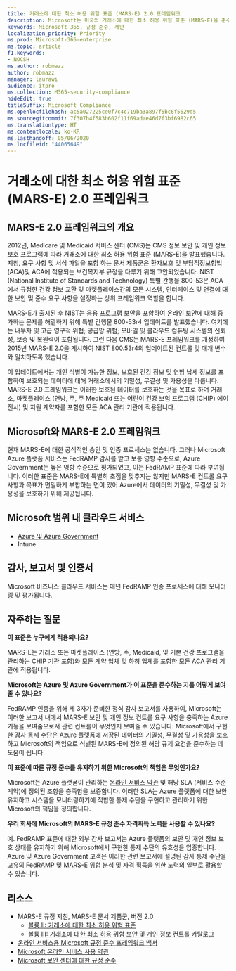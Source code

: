 ```yaml
---
title: 거래소에 대한 최소 허용 위험 표준 (MARS-E) 2.0 프레임워크
description: Microsoft는 미국의 거래소에 대한 최소 허용 위험 표준 (MARS-E)을 준수합니다.
keywords: Microsoft 365, 규정 준수, 제안
localization_priority: Priority
ms.prod: Microsoft-365-enterprise
ms.topic: article
f1.keywords:
- NOCSH
ms.author: robmazz
author: robmazz
manager: laurawi
audience: itpro
ms.collection: M365-security-compliance
hideEdit: true
titleSuffix: Microsoft Compliance
ms.openlocfilehash: ac5a027225ce0f7c4c719ba3a897f5bc6f5629d5
ms.sourcegitcommit: 7f307b4f583b602f11f69adae46d7f3bf6982c65
ms.translationtype: HT
ms.contentlocale: ko-KR
ms.lasthandoff: 05/06/2020
ms.locfileid: "44065649"
---
```

# <a name="minimum-acceptable-risk-standards-for-exchanges-mars-e-20-framework"></a>거래소에 대한 최소 허용 위험 표준 (MARS-E) 2.0 프레임워크

## <a name="mars-e-20-framework-overview"></a>MARS-E 2.0 프레임워크의 개요

2012년, Medicare 및 Medicaid 서비스 센터 (CMS)는 CMS 정보 보안 및 개인 정보 보호 프로그램에 따라 거래소에 대한 최소 허용 위험 표준 (MARS-E)을 발표했습니다. 지침, 요구 사항 및 서식 파일을 포함 하는 문서 제품군은 환자보호 및 부담적정보험법 (ACA)및 ACA에 적용되는 보건복지부 규정을 다루기 위해 고안되었습니다. NIST (National Institute of Standards and Technology) 특별 간행물 800-53은 ACA에서 규정한 건강 정보 교환 및 마켓플레이스간의 모든 시스템, 인터페이스 및 연결에 대한 보안 및 준수 요구 사항을 설정하는 상위 프레임워크 역할을 합니다.

MARS-E가 출시된 후 NIST는 응용 프로그램 보안을 포함하여 온라인 보안에 대해 증가하는 문제를 해결하기 위해 특별 간행물 800-53r4 업데이트를 발표했습니다. 여기에는 내부자 및 고급 영구적 위협; 공급망 위험; 모바일 및 클라우드 컴퓨팅 시스템의 신뢰성, 보증 및 복원력이 포함됩니다. 그런 다음 CMS는 MARS-E 프레임워크를 개정하여 2015년 MARS-E 2.0을 게시하여 NIST 800.53r4의 업데이트된 컨트롤 및 매개 변수와 일치하도록 했습니다.

이 업데이트에서는 개인 식별이 가능한 정보, 보호된 건강 정보 및 연방 납세 정보를 포함하여 보호되는 데이터에 대해 거래소에서의 기밀성, 무결성 및 가용성을 다룹니다. MARS-E 2.0 프레임워크는 이러한 보호된 데이터를 보호하는 것을 목표로 하며 거래소, 마켓플레이스 (연방, 주, 주 Medicaid 또는 어린이 건강 보험 프로그램 (CHIP) 에이전시) 및 지원 계약자를 포함한 모든 ACA 관리 기관에 적용됩니다.

## <a name="microsoft-and-mars-e-20-framework"></a>Microsoft와 MARS-E 2.0 프레임워크

현재 MARS-E에 대한 공식적인 승인 및 인증 프로세스는 없습니다. 그러나 Microsoft Azure 플랫폼 서비스는 FedRAMP 감사를 받고 보통 영향 수준으로, Azure Government는 높은 영향 수준으로 평가되었고, 이는 FedRAMP 표준에 따라 부여됩니다. 이러한 표준은 MARS-E에 특별히 초점을 맞추지는 않지만 MARS-E 컨트롤 요구 사항과 목표가 면밀하게 부합하는 면이 있어 Azure에서 데이터의 기밀성, 무결성 및 가용성을 보호하기 위해 제공됩니다.

## <a name="microsoft-in-scope-cloud-services"></a>Microsoft 범위 내 클라우드 서비스

- [Azure 및 Azure Government](https://aka.ms/AzureCompliance)
- Intune

## <a name="audits-reports-and-certificates"></a>감사, 보고서 및 인증서

Microsoft 비즈니스 클라우드 서비스는 매년 FedRAMP 인증 프로세스에 대해 모니터링 및 평가됩니다.

## <a name="frequently-asked-questions"></a>자주하는 질문

**이 표준은 누구에게 적용되나요?**

MARS-E는 거래소 또는 마켓플레이스 (연방, 주, Medicaid, 및 기본 건강 프로그램을 관리하는 CHIP 기관 포함)와 모든 계약 업체 및 하청 업체를 포함한 모든 ACA 관리 기관에 적용됩니다.

**Microsoft는 Azure 및 Azure Government가 이 표준을 준수하는 지를 어떻게 보여줄 수 있나요?**

FedRAMP 인증을 위해 제 3자가 준비한 정식 감사 보고서를 사용하여, Microsoft는 이러한 보고서 내에서 MARS-E 보안 및 개인 정보 컨트롤 요구 사항을 충족하는 Azure 기능을 보여줌으로서 관련 컨트롤이 무엇인지 보여줄 수 있습니다. Microsoft에서 구현한 감사 통제 수단은 Azure 플랫폼에 저장된 데이터의 기밀성, 무결성 및 가용성을 보호하고 Microsoft의 책임으로 식별된 MARS-E에 정의된 해당 규제 요건을 준수하는 데 도움이 됩니다.

**이 표준에 따른 규정 준수를 유지하기 위한 Microsoft의 책임은 무엇인가요?**

Microsoft는 Azure 플랫폼이 관리하는 [온라인 서비스 약관](https://www.microsoftvolumelicensing.com/DocumentSearch.aspx?Mode=3&DocumentTypeId=31) 및 해당 SLA (서비스 수준 계약)에 정의된 조항을 충족함을 보증합니다. 이러한 SLA는 Azure 플랫폼에 대한 보안 유지하고 시스템을 모니터링하기에 적합한 통제 수단을 구현하고 관리하기 위한 Microsoft의 책임을 정의합니다.

**우리 회사에 Microsoft의 MARS-E 규정 준수 자격획득 노력을 사용할 수 있나요?**

예. FedRAMP 표준에 대한 외부 감사 보고서는 Azure 플랫폼의 보안 및 개인 정보 보호 상태를 유지하기 위해 Microsoft에서 구현한 통제 수단의 유효성을 입증합니다. Azure 및 Azure Government 고객은 이러한 관련 보고서에 설명된 감사 통제 수단을 고유의 FedRAMP 및 MARS-E 위험 분석 및 자격 획득을 위한 노력의 일부로 활용할 수 있습니다.

## <a name="resources"></a>리소스

- MARS-E 규정 지침, MARS-E 문서 제품군, 버전 2.0
    - [볼륨 II: 거래소에 대한 최소 허용 위험 표준](https://www.cms.gov/CCIIO/Resources/Regulations-and-Guidance/Downloads/2-MARS-E-v2-0-Minimum-Acceptable-Risk-Standards-for-Exchanges-11102015.pdf)
    - [볼륨 III: 거래소에 대한 최소 허용 위험 보안 및 개인 정보 컨트롤 카탈로그](https://www.cms.gov/CCIIO/Resources/Regulations-and-Guidance/Downloads/3-MARS-E-v2-0-Catalog-of-Security-and-Privacy-Controls-11102015.pdf)
- [온라인 서비스용 Microsoft 규정 준수 프레임워크 백서](https://aka.ms/compliance-framework)
- [Microsoft 온라인 서비스 사용 약관](https://www.microsoftvolumelicensing.com/DocumentSearch.aspx?Mode=3&DocumentTypeId=31)
- [Microsoft 보안 센터에 대한 규정 준수](https://www.microsoft.com/trust-center/compliance/compliance-overview)
